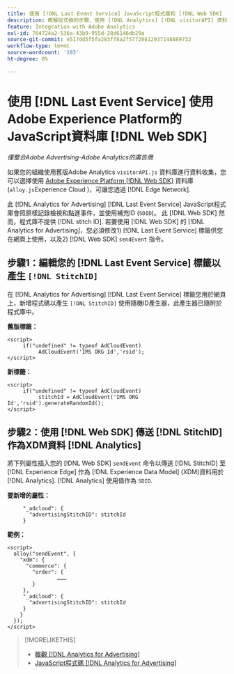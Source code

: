 ```yaml
---
title: 使用 [!DNL Last Event Service] JavaScript程式庫和 [!DNL Web SDK]
description: 瞭解從切換的步驟，使用 [!DNL Analytics] [!DNL visitorAPI] 資料庫至 [!DNL Experience Platform] [!DNL Web SDK] 您的資料庫 [!DNL Analytics for Advertising] 實作。
feature: Integration with Adobe Analytics
exl-id: 764724a2-536a-43b9-955d-28d6146db29a
source-git-commit: e517dd5f5fa283ff8a2f57728612937148889732
workflow-type: tm+mt
source-wordcount: '193'
ht-degree: 0%

---
```


# 使用 [!DNL Last Event Service] 使用Adobe Experience Platform的JavaScript資料庫 [!DNL Web SDK]

*僅整合Adobe Advertising-Adobe Analytics的廣告商*

如果您的組織使用舊版Adobe Analytics `visitorAPI.js` 資料庫進行資料收集，您可以選擇使用 [Adobe Experience Platform [!DNL Web SDK]](https://experienceleague.adobe.com/docs/experience-platform/edge/home.html) 資料庫(`alloy.js`Experience Cloud )，可讓您透過 [!DNL Edge Network].

此 [!DNL Analytics for Advertising] [!DNL Last Event Service] JavaScript程式庫會照原樣記錄檢視和點進事件，並使用補充ID (`SDID`)。 此 [!DNL Web SDK] 然而，程式庫不提供 [!DNL stitch ID]. 若要使用 [!DNL Web SDK] 的 [!DNL Analytics for Advertising]，您必須修改1) [!DNL Last Event Service] 標籤供您在網頁上使用，以及2) [!DNL Web SDK] `sendEvent` 指令。

## 步驟1：編輯您的 [!DNL Last Event Service] 標籤以產生 `[!DNL StitchID]`

在 [!DNL Analytics for Advertising] [!DNL Last Event Service] 標籤您用於網頁上，新增程式碼以產生 `[!DNL StitchID]` 使用隨機ID產生器，此產生器已隨附於程式庫中。

**舊版標籤：**

```
<script>
     if("undefined" != typeof AdCloudEvent) 
          AdCloudEvent('IMS ORG Id','rsid');
</script>
```

**新標籤：**

```
<script>
     if("undefined" != typeof AdCloudEvent) 
          stitchId = AdCloudEvent('IMS ORG Id','rsid').generateRandomId();
</script>
```

## 步驟2：使用 [!DNL Web SDK] 傳送 [!DNL StitchID] 作為XDM資料 [!DNL Analytics]

將下列屬性插入您的 [!DNL Web SDK] `sendEvent` 命令以傳送 [!DNL StitchID] 至 [!DNL Experience Edge] 作為 [!DNL Experience Data Model] (XDM)資料用於 [!DNL Analytics].<!-- The library sends the StitchID to [!DNL Experience Edge] as `[_adcloud.advertisingStitchID](https://github.com/adobe/xdm/blob/master/docs/reference/adobe/experience/adcloud/stitch.schema.md)`. --> [!DNL Analytics] 使用值作為 `SDID`.

**要新增的屬性：**

```
     "_adcloud": {
       "advertisingStitchID": stitchId
     }
```

**範例：**

```
<script>
  alloy("sendEvent", {
    "xdm": {
      "commerce": {
        "order": {
                ………
        }
     },
     "_adcloud": {
       "advertisingStitchID": stitchId
     }
    }
  });
</script>
```

>[!MORELIKETHIS]
>
>* [概觀 [!DNL Analytics for Advertising]](overview.md)
>* [JavaScript程式碼 [!DNL Analytics for Advertising]](/help/integrations/analytics/javascript.md)
